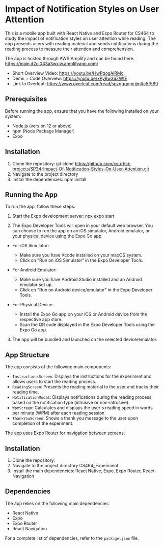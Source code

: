 # Impact of Notification Styles on User Attention

This is a mobile app built with React Native and Expo Router for CS464 to study the impact of notification styles on user attention while reading. The app presents users with reading material and sends notifications during the reading process to measure their attention and comprehension.

The app is hosted through AWS Amplify and can be found here: https://main.d2ui043a3wxlw.amplifyapp.com/

- Short Overview Video: https://youtu.be/HwPqogAiRMc
- Demo + Code Overview: https://youtu.be/xAy8w36ZWtE
- Link to Overleaf: https://www.overleaf.com/read/spzggqqmrjjm#c5f580 

## Prerequisites

Before running the app, ensure that you have the following installed on your system:

- Node.js (version 12 or above)
- npm (Node Package Manager)
- Expo

## Installation 

1. Clone the repository:
   git clone https://github.com/csu-hci-projects/SP24-Impact-Of-Notification-Styles-On-User-Attention.git
2. Navigate to the project directory
3. Install the dependencies:
   npm install
   
## Running the App

To run the app, follow these steps:

1. Start the Expo development server:
   npx expo start
   
3. The Expo Developer Tools will open in your default web browser. You can choose to run the app on an iOS simulator, Android emulator, or your physical device using the Expo Go app.

- For iOS Simulator:
  - Make sure you have Xcode installed on your macOS system.
  - Click on "Run on iOS Simulator" in the Expo Developer Tools.

- For Android Emulator:
  - Make sure you have Android Studio installed and an Android emulator set up.
  - Click on "Run on Android device/emulator" in the Expo Developer Tools.

- For Physical Device:
  - Install the Expo Go app on your iOS or Android device from the respective app store.
  - Scan the QR code displayed in the Expo Developer Tools using the Expo Go app.

3. The app will be bundled and launched on the selected device/emulator.

## App Structure

The app consists of the following main components:

- `InstructionsScreen`: Displays the instructions for the experiment and allows users to start the reading process.
- `ReadingScreen`: Presents the reading material to the user and tracks their reading time.
- `NotificationModal`: Displays notifications during the reading process based on the notification type (intrusive or non-intrusive).
- `WpmScreen`: Calculates and displays the user's reading speed in words per minute (WPM) after each reading session.
- `ThankYouScreen`: Shows a thank you message to the user upon completion of the experiment.

The app uses Expo Router for navigation between screens.
## Installation

1. Clone the repository:
2. Navigate to the project directory CS464_Experiment
3. Install the main dependencies: React Native, Expo, Expo Router, React-Navigation

## Dependencies

The app relies on the following main dependencies:

- React Native
- Expo
- Expo Router
- React Navigation

For a complete list of dependencies, refer to the `package.json` file.
